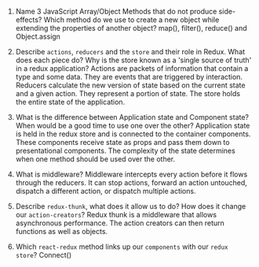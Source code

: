 1.  Name 3 JavaScript Array/Object Methods that do not produce side-effects? Which method do we use to create a new object while extending the properties of another object?
map(), filter(), reduce() and Object.assign

2.  Describe `actions`, `reducers` and the `store` and their role in Redux. What does each piece do? Why is the store known as a 'single source of truth' in a redux application?
Actions are packets of information that contain a type and some data. They are events that are triggered by interaction. Reducers calculate the new version of state based on the current state and a given action. They represent a portion of state. The store holds the entire state of the application.

3.  What is the difference between Application state and Component state? When would be a good time to use one over the other?
Application state is held in the redux store and is connected to the container components. These components receive state as props and pass them down to presentational components. The complexity of the state determines when one method should be used over the other.

4.  What is middleware?
Middleware intercepts every action before it flows through the reducers. It can stop actions, forward an action untouched, dispatch a different action, or dispatch multiple actions.


5.  Describe `redux-thunk`, what does it allow us to do? How does it change our `action-creators`?
Redux thunk is a middleware that allows asynchronous performance. The action creators can then return functions as well as objects. 


6.  Which `react-redux` method links up our `components` with our `redux store`?
Connect()


